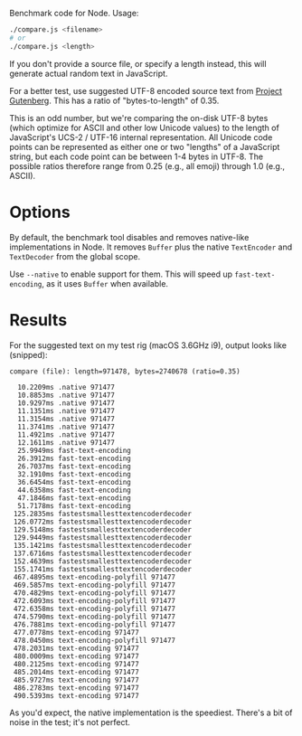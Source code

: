 Benchmark code for Node.
Usage:

```bash
./compare.js <filename>
# or
./compare.js <length>
```

If you don't provide a source file, or specify a length instead, this will generate actual random text in JavaScript.

For a better test, use suggested UTF-8 encoded source text from [Project Gutenberg](https://www.gutenberg.org/files/23841/23841-0.txt).
This has a ratio of "bytes-to-length" of 0.35.

This is an odd number, but we're comparing the on-disk UTF-8 bytes (which optimize for ASCII and other low Unicode values) to the length of JavaScript's UCS-2 / UTF-16 internal representation.
All Unicode code points can be represented as either one or two "lengths" of a JavaScript string, but each code point can be between 1-4 bytes in UTF-8.
The possible ratios therefore range from 0.25 (e.g., all emoji) through 1.0 (e.g., ASCII).

# Options

By default, the benchmark tool disables and removes native-like implementations in Node.
It removes `Buffer` plus the native `TextEncoder` and `TextDecoder` from the global scope.

Use `--native` to enable support for them.
This will speed up `fast-text-encoding`, as it uses `Buffer` when available.

# Results

For the suggested text on my test rig (macOS 3.6GHz i9), output looks like (snipped):

```
compare (file): length=971478, bytes=2740678 (ratio=0.35)

  10.2209ms .native 971477
  10.8853ms .native 971477
  10.9297ms .native 971477
  11.1351ms .native 971477
  11.3154ms .native 971477
  11.3741ms .native 971477
  11.4921ms .native 971477
  12.1611ms .native 971477
  25.9949ms fast-text-encoding 
  26.3912ms fast-text-encoding 
  26.7037ms fast-text-encoding 
  32.1910ms fast-text-encoding 
  36.6454ms fast-text-encoding 
  44.6358ms fast-text-encoding 
  47.1846ms fast-text-encoding 
  51.7178ms fast-text-encoding 
 125.2835ms fastestsmallesttextencoderdecoder 
 126.0772ms fastestsmallesttextencoderdecoder 
 129.5148ms fastestsmallesttextencoderdecoder 
 129.9449ms fastestsmallesttextencoderdecoder 
 135.1421ms fastestsmallesttextencoderdecoder 
 137.6716ms fastestsmallesttextencoderdecoder 
 152.4639ms fastestsmallesttextencoderdecoder 
 155.1741ms fastestsmallesttextencoderdecoder 
 467.4895ms text-encoding-polyfill 971477
 469.5857ms text-encoding-polyfill 971477
 470.4829ms text-encoding-polyfill 971477
 472.6093ms text-encoding-polyfill 971477
 472.6358ms text-encoding-polyfill 971477
 474.5790ms text-encoding-polyfill 971477
 476.7881ms text-encoding-polyfill 971477
 477.0778ms text-encoding 971477
 478.0450ms text-encoding-polyfill 971477
 478.2031ms text-encoding 971477
 480.0009ms text-encoding 971477
 480.2125ms text-encoding 971477
 485.2014ms text-encoding 971477
 485.9727ms text-encoding 971477
 486.2783ms text-encoding 971477
 490.5393ms text-encoding 971477
```

As you'd expect, the native implementation is the speediest.
There's a bit of noise in the test; it's not perfect.

